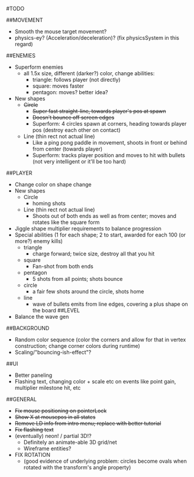 #TODO

##MOVEMENT
- Smooth the mouse target movement?
- physics-ey? (Acceleration/deceleration)? (fix physicsSystem in this regard)

##ENEMIES
- Superform enemies
    - all 1.5x size, different (darker?) color, change abilities:
        - triangle: follows player (not directly)
        - square: moves faster
        - pentagon: moves? better idea?
- New shapes
    - ~~Circle~~
        - ~~Super fast straight-line, towards player's pos at spawn~~
        - ~~Doesn't bounce off screen edges~~
        - Superform: 4 circles spawn at corners, heading towards player pos (destroy each other on contact)
    - Line (thin rect not actual line)
        - Like a ping pong paddle in movement, shoots in front or behind from center (towards player)
        - Superform: tracks player position and moves to hit with bullets (not very intelligent or it'll be too hard)

##PLAYER
- Change color on shape change
- New shapes
    - Circle
        - homing shots
    - Line (thin rect not actual line)
        - Shoots out of both ends as well as from center; moves and rotates like the square form
- Jiggle shape multiplier requirements to balance progression
- Special abilities (1 for each shape; 2 to start, awarded for each 100 (or more?) enemy kills)
    - triangle
        - charge forward; twice size, destroy all that you hit
    - square
        - Fan-shot from both ends
    - pentagon
        - 5 shots from all points; shots bounce 
    - circle
        - a fair few shots around the circle, shots home
    - line
        - wave of bullets emits from line edges, covering a plus shape on the board
##LEVEL
- Balance the wave gen

##BACKGROUND
- Random color sequence (color the corners and allow for that in vertex construction; change corner colors during runtime)
- Scaling/"bouncing-ish-effect"?

##UI
- Better paneling
- Flashing text, changing color + scale etc on events like point gain, multiplier milestone hit, etc

##GENERAL
- ~~Fix mouse positioning on pointerLock~~
- ~~Show X at mousepos in all states~~
- ~~Remove LD info from intro menu; replace with better tutorial~~
- ~~Fix flashing text~~
- (eventually) neon! / partial 3D!?
    - Definitely an animate-able 3D grid/net
    - Wireframe entities?
- FIX ROTATION
    - (good evidence of underlying problem: circles become ovals when rotated with the transform's angle property)